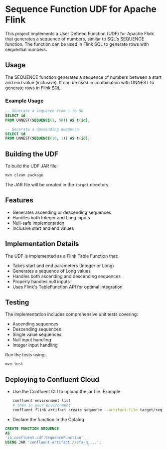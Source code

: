 # Sequence Function UDF for Apache Flink

This project implements a User Defined Function (UDF) for Apache Flink that generates a sequence of numbers, similar to SQL's SEQUENCE function. The function can be used in Flink SQL to generate rows with sequential numbers.

## Usage

The SEQUENCE function generates a sequence of numbers between a start and end value (inclusive). It can be used in combination with UNNEST to generate rows in Flink SQL.

### Example Usage

```sql
-- Generate a sequence from 1 to 50
SELECT id 
FROM UNNEST(SEQUENCE(1, 50)) AS t(id);

-- Generate a descending sequence
SELECT id 
FROM UNNEST(SEQUENCE(10, 1)) AS t(id);
```

## Building the UDF

To build the UDF JAR file:

```bash
mvn clean package
```

The JAR file will be created in the `target` directory.

## Features

- Generates ascending or descending sequences
- Handles both Integer and Long inputs
- Null-safe implementation
- Inclusive start and end values

## Implementation Details

The UDF is implemented as a Flink Table Function that:
- Takes start and end parameters (Integer or Long)
- Generates a sequence of Long values
- Handles both ascending and descending sequences
- Properly handles null inputs
- Uses Flink's TableFunction API for optimal integration

## Testing

The implementation includes comprehensive unit tests covering:
- Ascending sequences
- Descending sequences
- Single value sequences
- Null input handling
- Integer input handling

Run the tests using:

```bash
mvn test
```

## Deploying to Confluent Cloud

* Use the Confluent CLI to upload the jar file. Example
    ```sh
    confluent environment list
    # then in your environment
    confluent flink artifact create sequence --artifact-file target/sequence-function-1.0-0.jar --cloud aws --region us-west-2 --environment env-nk...
    ```

* Declare the function in the Catalog
```sql
CREATE FUNCTION SEQUENCE
AS
'io.confluent.udf.SequenceFunction'
USING JAR 'confluent-artifact://cfa-qj...';
```
